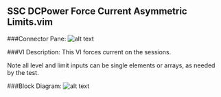 ## **SSC DCPower Force Current Asymmetric Limits.vim**
###Connector Pane:
![alt text](/images/DCPower/SSC%20DCPower/SSC%20DCPower%20Force%20Current%20Asymmetric%20Limits.vimc.png "SSC DCPower Force Current Asymmetric Limits.vim connector pane")

###VI Description:
This VI forces current on the sessions.

Note all level and limit inputs can be single elements or arrays, as needed by the test.

###Block Diagram:
![alt text](/images/DCPower/SSC%20DCPower/SSC%20DCPower%20Force%20Current%20Asymmetric%20Limits.vimd.png "SSC DCPower Force Current Asymmetric Limits.vim block diagram")

